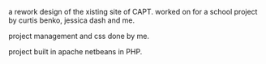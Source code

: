 a rework design of the xisting site of CAPT. worked on for a school project by 
curtis benko, jessica dash and me.

project management and css done by me.

project built in apache netbeans in PHP.
